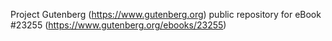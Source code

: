 Project Gutenberg (https://www.gutenberg.org) public repository for eBook #23255 (https://www.gutenberg.org/ebooks/23255)
